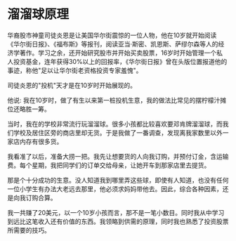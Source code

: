 # 溜溜球原理

华裔股市神童司徒炎恩是让美国华尔街震惊的一位人物，他在10岁就开始阅读 《华尔街日报》、《福布斯》等报刊，阅读亚当·斯密、凯恩斯、萨缪尔森等人的经济学著作。学习之余，还开始研究股市并开始买卖股票，16岁时开始管理一个私人投资基金，连年获得30%以上的回报率，《华尔街日报》曾在头版位置报道他的事迹，称他"足以让华尔街老资格投资专家羞愧"。


司徒炎恩的"投机"天才是在10岁时开始展现的。


他说: 我在10岁时，做了有生以来第一桩投机生意，我的做法比常见的摆柠檬汁摊位还略胜一筹。


当时，我在的学校非常流行玩溜溜球。很多小孩都比较喜欢要邓肯牌溜溜球，而我们学校及居住区旁的商店里却无货。于是我做了一番调查，发现离我家数里以外一家店内存有很多货。


我看准了以后，准备大捞一把。我先让想要货的人向我订购，并预付订金，含运输费。每个星期，我把同学们的订单交给母亲，让她开车到那家店里去提货。


那是个十分成功的生意。没人知道我到哪里弄这些球，即使有人知道，也没有任何一位小学生有办法大老远去那里，他必须求妈妈带他去。因此，综合各种因素，还是向我订购合算。


我一共赚了20美元，以一个10岁小孩而言，那不是一笔小数目。同时我从中学习到远比这笔收入还有价值的东西。我领略到供需的原理，同时我也熟悉了投资股票所需要的技巧。
  